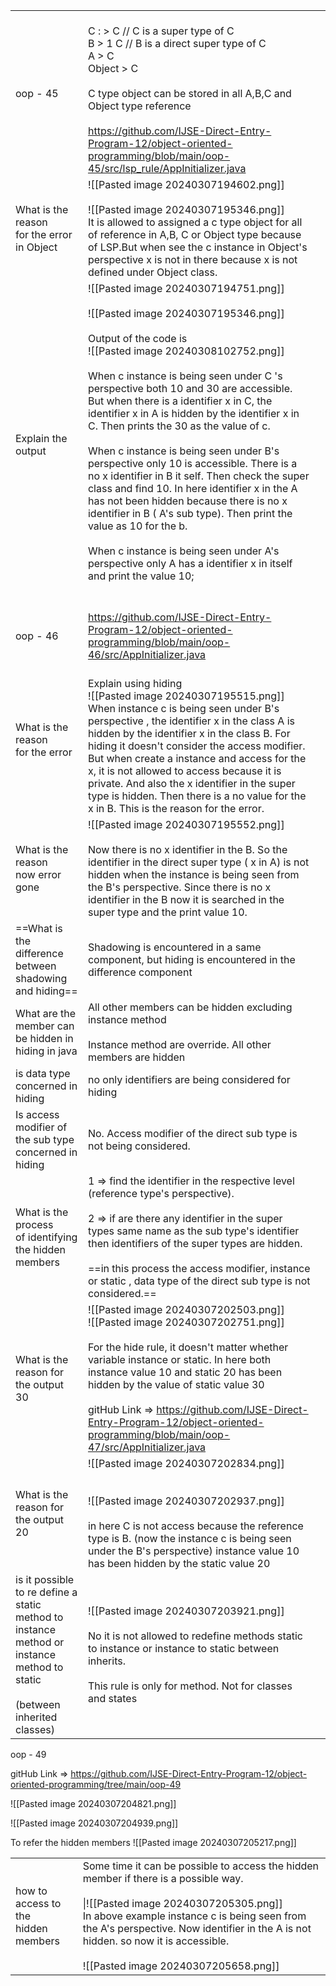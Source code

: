   
|                                                                                                                                   |                                                                                                                                                                                                                                                                                                                                                                                                                                                                                                                                                                                                                                                                                                                                                                                                                                                 |     |
| --------------------------------------------------------------------------------------------------------------------------------- | ----------------------------------------------------------------------------------------------------------------------------------------------------------------------------------------------------------------------------------------------------------------------------------------------------------------------------------------------------------------------------------------------------------------------------------------------------------------------------------------------------------------------------------------------------------------------------------------------------------------------------------------------------------------------------------------------------------------------------------------------------------------------------------------------------------------------------------------------- | --- |
| oop - 45                                                                                                                          | <br>C : > C // C is a super type of C<br>B > 1 C // B is a direct super type of C<br>A > C<br>Object > C<br><br>C type object can be stored in all A,B,C and Object type reference <br><br>https://github.com/IJSE-Direct-Entry-Program-12/object-oriented-programming/blob/main/oop-45/src/lsp_rule/AppInitializer.java                                                                                                                                                                                                                                                                                                                                                                                                                                                                                                                        |     |
| What is the reason <br>for the error in Object                                                                                    | ![[Pasted image 20240307194602.png]]<br><br>![[Pasted image 20240307195346.png]]<br>It is allowed to assigned a c type object for all of reference in A,B, C or Object type because of LSP.But when see the c instance in Object's perspective x is not in there because x is not defined under Object class.                                                                                                                                                                                                                                                                                                                                                                                                                                                                                                                                   |     |
| Explain the output                                                                                                                | ![[Pasted image 20240307194751.png]]<br><br>![[Pasted image 20240307195346.png]]<br><br>Output of the code is <br>![[Pasted image 20240308102752.png]]<br><br>When c instance is being seen under C 's  perspective both 10 and 30 are accessible. But when there is a identifier x in C, the identifier x in A is hidden by the identifier x in C. Then prints the 30 as the value of c.<br><br>When c instance is being  seen under B's perspective only 10 is accessible. There is a no x identifier in B it self. Then check the super class and find 10. In here identifier x in the A has not been hidden because there is no x identifier in B ( A's sub type). Then print the value as 10 for the b.<br><br>When c instance is being seen under A's perspective only A has a identifier x in itself and print the value 10;<br><br><br> |     |
| oop - 46                                                                                                                          | https://github.com/IJSE-Direct-Entry-Program-12/object-oriented-programming/blob/main/oop-46/src/AppInitializer.java                                                                                                                                                                                                                                                                                                                                                                                                                                                                                                                                                                                                                                                                                                                            |     |
| What is the reason <br>for the error                                                                                              | <br>Explain using hiding<br>![[Pasted image 20240307195515.png]]<br>When instance c is being seen under B's perspective , the identifier x in the class A is hidden by the identifier x in the class B. For hiding it doesn't consider the access modifier.<br>But when create a instance and access for the x, it is not allowed to access because it is private. And also the x identifier in the super type is hidden. Then there is a no value for the x in B. This is the reason for the error.                                                                                                                                                                                                                                                                                                                                            |     |
| What is the reason <br>now error gone                                                                                             | ![[Pasted image 20240307195552.png]]<br><br>Now there is no x identifier in the B. So the identifier in the direct super type ( x in A) is not hidden when the instance is being seen from the B's perspective. Since there is no x identifier in the B now it is searched in the super type and the print value 10.                                                                                                                                                                                                                                                                                                                                                                                                                                                                                                                            |     |
| ==What is the difference <br>between shadowing and hiding==                                                                       | Shadowing  is encountered in a same component, but hiding is encountered in the difference component                                                                                                                                                                                                                                                                                                                                                                                                                                                                                                                                                                                                                                                                                                                                            |     |
| What are the member  can be hidden in  hiding in java                                                                             | All other members can be hidden excluding instance method<br><br>Instance method are override. All other members are hidden                                                                                                                                                                                                                                                                                                                                                                                                                                                                                                                                                                                                                                                                                                                     |     |
| is data type concerned in hiding                                                                                                  | no only identifiers are being considered for hiding                                                                                                                                                                                                                                                                                                                                                                                                                                                                                                                                                                                                                                                                                                                                                                                             |     |
| Is access modifier of the  sub type concerned in hiding                                                                           | No. Access modifier of the direct sub type is not being considered.                                                                                                                                                                                                                                                                                                                                                                                                                                                                                                                                                                                                                                                                                                                                                                             |     |
| What is the process <br>of identifying the hidden members                                                                         | 1 => find the identifier in the respective level (reference type's perspective).<br><br>2 => if are there any identifier in the super types same name as the  sub type's identifier then identifiers of  the super types are hidden.<br><br>==in this process the access modifier, instance or static , data type of the direct sub type is not considered.==                                                                                                                                                                                                                                                                                                                                                                                                                                                                                   |     |
| What is the reason for  the output 30                                                                                             | ![[Pasted image 20240307202503.png]]<br>![[Pasted image 20240307202751.png]]<br><br>For the hide rule, it doesn't matter whether variable instance or static. In here both instance value 10 and static 20 has been hidden by the value of static value 30<br><br>gitHub Link => https://github.com/IJSE-Direct-Entry-Program-12/object-oriented-programming/blob/main/oop-47/src/AppInitializer.java                                                                                                                                                                                                                                                                                                                                                                                                                                           |     |
| What is the reason for the output 20                                                                                              | ![[Pasted image 20240307202834.png]]<br><br><br>![[Pasted image 20240307202937.png]]<br><br>in here C is not access because the reference type is B. (now the instance c is being seen under the B's perspective) instance value 10 has been hidden by the static value 20                                                                                                                                                                                                                                                                                                                                                                                                                                                                                                                                                                      |     |
| is it possible to re define a static method to instance<br>method or instance method to static<br><br>(between inherited classes) | ![[Pasted image 20240307203921.png]]<br><br>No it is not allowed to redefine methods static to instance or instance to static between inherits.   <br><br>This rule is only for method. Not for classes and states                                                                                                                                                                                                                                                                                                                                                                                                                                                                                                                                                                                                                              |     |

oop - 49 

gitHub Link => https://github.com/IJSE-Direct-Entry-Program-12/object-oriented-programming/tree/main/oop-49

![[Pasted image 20240307204821.png]]

![[Pasted image 20240307204939.png]]

To refer the hidden members
![[Pasted image 20240307205217.png]]

|                                         |                                                                                                                                                                                                                                                                                                                           |
| --------------------------------------- | ------------------------------------------------------------------------------------------------------------------------------------------------------------------------------------------------------------------------------------------------------------------------------------------------------------------------- |
| how to access to the <br>hidden members | Some time it can be possible to access the hidden member if there is a possible way.<br><br>\|![[Pasted image 20240307205305.png]]<br>In above example instance c is being seen from the A's perspective. Now identifier in the A is not hidden. so now it is accessible.<br><br>![[Pasted image 20240307205658.png]]<br> |
